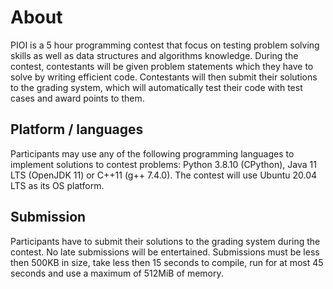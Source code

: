 # About

PIOI is a 5 hour programming contest that focus on testing problem solving skills as well as data structures and algorithms knowledge. During the contest, contestants will be given problem statements which they have to solve by writing efficient code. Contestants will then submit their solutions to the grading system, which will automatically test their code with test cases and award points to them.

## Platform / languages

Participants may use any of the following programming languages to implement solutions to contest problems: Python 3.8.10 (CPython), Java 11 LTS (OpenJDK 11) or C++11 (g++ 7.4.0). The contest will use Ubuntu 20.04 LTS as its OS platform.

## Submission

Participants have to submit their solutions to the grading system during the contest. No late submissions will be entertained. Submissions must be less then 500KB in size, take less then 15 seconds to compile, run for at most 45 seconds and use a maximum of 512MiB of memory.

